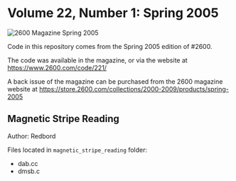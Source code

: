 # Volume 22, Number 1: Spring 2005

![2600 Magazine Spring 2005](https://www.2600.com/sites/default/files/styles/large/public/sp042.gif)

Code in this repository comes from the Spring 2005 edition of #2600.

The code was available in the magazine, or via the website at https://www.2600.com/code/221/

A back issue of the magazine can be purchased from the 2600 magazine website at https://store.2600.com/collections/2000-2009/products/spring-2005


## Magnetic Stripe Reading
Author: Redbord


Files located in `magnetic_stripe_reading` folder:

* dab.cc
* dmsb.c


